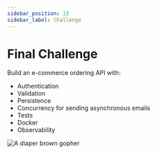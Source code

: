 ```yaml
---
sidebar_position: 13
sidebar_label: Challenge
---
```


# Final Challenge

<div className="row">
<div className="col">

Build an e-commerce ordering API with:

- Authentication
- Validation
- Persistence
- Concurrency for sending asynchronous emails
- Tests
- Docker
- Observability

</div>
<div className="col col--4 text--center">
<img 
    src={require('@site/static/img/gophers/gopher-star.png').default} 
    style={{ transform:'scale(1.2)', marginTop:'-1rem' }}
    alt="A diaper brown gopher" />
</div>
</div>
